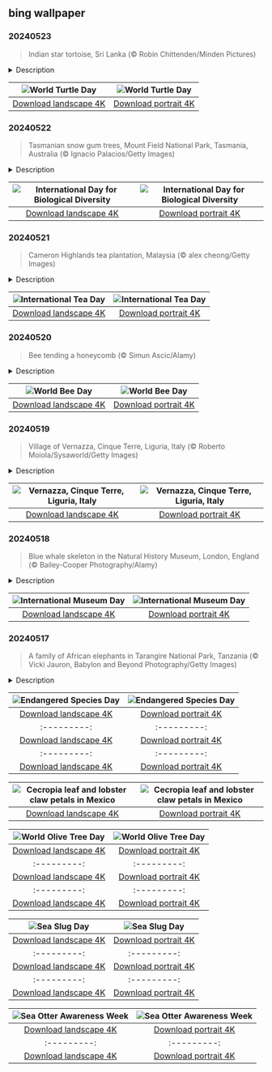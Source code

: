 ## bing wallpaper

### 20240523

> Indian star tortoise, Sri Lanka (© Robin Chittenden/Minden Pictures)

<details>
<summary>Description</summary>

> Here is a real star! The Indian star tortoise walks into today's image with exemplary confidence. And rightly so: Today is World Turtle Day. What's the difference between tortoises and turtles? Tortoises are a family of turtles that exclusively live on land.
> 
> Today, we know of more than 350 species of turtles, living on all continents except Antarctica. Did you know that these animals originated around 200 million years ago, which means that they are one of the oldest reptile groups on the planet? Or that some species can live up to 150 years? So let's respect and protect these shelled creatures—some of them are older than our grandparents.
> 
> 

</details>

| ![World Turtle Day](https://cn.bing.com/th?id=OHR.IndianStarTortoise_EN-US4160827746_UHD.jpg&pid=hp&w=400&h=224&rs=1&c=4) | ![World Turtle Day](https://cn.bing.com/th?id=OHR.IndianStarTortoise_EN-US4160827746_1080x1920.jpg&pid=hp&w=155&h=315&rs=1&c=4) |
|:---------:|:---------:|
| [Download landscape 4K](https://cn.bing.com/th?id=OHR.IndianStarTortoise_EN-US4160827746_UHD.jpg) | [Download portrait 4K](https://cn.bing.com/th?id=OHR.IndianStarTortoise_EN-US4160827746_1080x1920.jpg) |

### 20240522

> Tasmanian snow gum trees, Mount Field National Park, Tasmania, Australia (© Ignacio Palacios/Getty Images)

<details>
<summary>Description</summary>

> Today we're celebrating the biodiversity of our planet. What exactly is biodiversity? It refers to the variety of living things, from animals and plants to fungi and microorganisms, in one area. This delicate but vigorous balance in nature is what keeps us all alive. That's definitely worth celebrating! May 22 was named International Day for Biological Diversity by the United Nations in 2000. Unfortunately, the biodiversity of Earth is slowly decreasing due to climate change, the draining of natural resources, urbanization, and pollution, among other factors. Campaigners are urging governments, businesses and individuals to take action to boost biodiversity, to protect healthy ecosystems that supply us with water, food, medicines, and more. After all, we are blessed with intriguing species such as the Tasmanian snow gum—the tree seen in today's image—that takes root in one of the most biologically diverse places on the planet, the Mount Field National Park in Tasmania, Australia.
> 
> 
> 
> 

</details>

| ![International Day for Biological Diversity](https://cn.bing.com/th?id=OHR.SnowGumTasmania_EN-US4058572259_UHD.jpg&pid=hp&w=400&h=224&rs=1&c=4) | ![International Day for Biological Diversity](https://cn.bing.com/th?id=OHR.SnowGumTasmania_EN-US4058572259_1080x1920.jpg&pid=hp&w=155&h=315&rs=1&c=4) |
|:---------:|:---------:|
| [Download landscape 4K](https://cn.bing.com/th?id=OHR.SnowGumTasmania_EN-US4058572259_UHD.jpg) | [Download portrait 4K](https://cn.bing.com/th?id=OHR.SnowGumTasmania_EN-US4058572259_1080x1920.jpg) |

### 20240521

> Cameron Highlands tea plantation, Malaysia (© alex cheong/Getty Images)

<details>
<summary>Description</summary>

> There's nothing quite like a nice cup of tea. Whether you like Darjeeling, Earl Grey, oolong, matcha, or English breakfast, today's the day to celebrate this beloved brew: May 21 is International Tea Day. People have been drinking tea for at least 5,000 years. The drink originated in China, but in the 16th and 17th centuries, it was introduced to Western merchants, who helped to spread it around the world. It is now the second-most consumed drink in the world after water.
> 
> Today's photo takes us to Malaysia and the tea plantations of the Cameron Highlands. Located around 120 miles north of Kuala Lumpur, the Cameron Highlands' cooler climate and high altitude make it perfect for tea growing. The area is a popular tourist destination, offering visitors stunning landscapes to explore, including rolling hills, towering mountains, and an ancient cloud forest.
> 
> 

</details>

| ![International Tea Day](https://cn.bing.com/th?id=OHR.MalaysiaTea_EN-US3322214623_UHD.jpg&pid=hp&w=400&h=224&rs=1&c=4) | ![International Tea Day](https://cn.bing.com/th?id=OHR.MalaysiaTea_EN-US3322214623_1080x1920.jpg&pid=hp&w=155&h=315&rs=1&c=4) |
|:---------:|:---------:|
| [Download landscape 4K](https://cn.bing.com/th?id=OHR.MalaysiaTea_EN-US3322214623_UHD.jpg) | [Download portrait 4K](https://cn.bing.com/th?id=OHR.MalaysiaTea_EN-US3322214623_1080x1920.jpg) |

### 20240520

> Bee tending a honeycomb (© Simun Ascic/Alamy)

<details>
<summary>Description</summary>

> We're really buzzing: Today is World Bee Day, a chance to celebrate these industrious insects and the vital role they play in biodiversity and agriculture. Bees come in a range of sizes, from just 0.08 inches all the way up to 2.5 inches, and there are over 20,000 known species. One of the most important pollinators, they help keep trees, flowers, and crops alive, helping to secure food chains as well as boosting biodiversity. It's no overstatement to say that bees are vital for humans' survival.
> 
> Honey bees, like the one in today's image, construct nests from wax and produce honey to sustain the colony through the winter months. Humans have been keeping bees in artificial hives for around 10,000 years.
> 
> 

</details>

| ![World Bee Day](https://cn.bing.com/th?id=OHR.HoneycombBee_EN-US2941694554_UHD.jpg&pid=hp&w=400&h=224&rs=1&c=4) | ![World Bee Day](https://cn.bing.com/th?id=OHR.HoneycombBee_EN-US2941694554_1080x1920.jpg&pid=hp&w=155&h=315&rs=1&c=4) |
|:---------:|:---------:|
| [Download landscape 4K](https://cn.bing.com/th?id=OHR.HoneycombBee_EN-US2941694554_UHD.jpg) | [Download portrait 4K](https://cn.bing.com/th?id=OHR.HoneycombBee_EN-US2941694554_1080x1920.jpg) |

### 20240519

> Village of Vernazza, Cinque Terre, Liguria, Italy (© Roberto Moiola/Sysaworld/Getty Images)

<details>
<summary>Description</summary>

> Perched on the rugged cliffs of the Italian Riviera, Vernazza is one of the five villages of the Cinque Terre area of northwestern Italy. Here, ancient buildings stand along the coastline of the Ligurian Sea, and life is filled with the hustle and bustle of the fishing industry. Vernazza got its name from the indigenous wine, 'vernaccia,' meaning 'local' or 'ours.' One of the best-known monuments in the area is the medieval Doria Castle, built as a defensive fortress to protect the village from frequent pirate attacks. Thanks to the construction of the Genoa–La Spezia rail line in the 19th century, the village became more accessible by land. The car-free cobblestone streets are ideal for walking around. While here, you might want to visit the Chapel of Santa Marta and the Sanctuary of Madonna di Reggio. Vernazza is sometimes described as the pearl of the Cinque Terre with its natural port, colorful houses, and green terraces overlooking a sparkling sea.
> 
> 
> 
> 

</details>

| ![Vernazza, Cinque Terre, Liguria, Italy](https://cn.bing.com/th?id=OHR.VernazzaItaly_EN-US2643430613_UHD.jpg&pid=hp&w=400&h=224&rs=1&c=4) | ![Vernazza, Cinque Terre, Liguria, Italy](https://cn.bing.com/th?id=OHR.VernazzaItaly_EN-US2643430613_1080x1920.jpg&pid=hp&w=155&h=315&rs=1&c=4) |
|:---------:|:---------:|
| [Download landscape 4K](https://cn.bing.com/th?id=OHR.VernazzaItaly_EN-US2643430613_UHD.jpg) | [Download portrait 4K](https://cn.bing.com/th?id=OHR.VernazzaItaly_EN-US2643430613_1080x1920.jpg) |

### 20240518

> Blue whale skeleton in the Natural History Museum, London, England (© Bailey-Cooper Photography/Alamy)

<details>
<summary>Description</summary>

> In the grand Hintze Hall of the Natural History Museum in London, UK, a skeleton named Hope soars overhead—a blue whale caught mid-dive above the heads of awestruck visitors. As we mark International Museum Day, there's no better time to celebrate our world's repositories of history, art, and science. The event emphasizes the importance of museums as a means of cultural exchange, the development of mutual understanding, and cooperation among people.
> 
> The Natural History Museum in London, pictured, was established in 1881 and boasts 80 million specimens, including fossils, minerals, and taxidermy exhibits. Hope's 83-foot-long frame is the entrance hall's centerpiece. Let Hope inspire a visit to your local museum this International Museum Day, reignite curiosity, and spark wonder in your heart.
> 
> 

</details>

| ![International Museum Day](https://cn.bing.com/th?id=OHR.MuseumWhale_EN-US2412212162_UHD.jpg&pid=hp&w=400&h=224&rs=1&c=4) | ![International Museum Day](https://cn.bing.com/th?id=OHR.MuseumWhale_EN-US2412212162_1080x1920.jpg&pid=hp&w=155&h=315&rs=1&c=4) |
|:---------:|:---------:|
| [Download landscape 4K](https://cn.bing.com/th?id=OHR.MuseumWhale_EN-US2412212162_UHD.jpg) | [Download portrait 4K](https://cn.bing.com/th?id=OHR.MuseumWhale_EN-US2412212162_1080x1920.jpg) |

### 20240517

> A family of African elephants in Tarangire National Park, Tanzania (© Vicki Jauron, Babylon and Beyond Photography/Getty Images)

<details>
<summary>Description</summary>

> Today, on Endangered Species Day, we unite in a collective effort for conservation. Currently, there are over 44,000 species that are threatened with extinction. Among the world's most endangered animals are Javan and black rhinos, mountain gorillas, and Hawksbill turtles.
> 
> Today, let us take you to the Tarangire National Park in Tanzania, where African elephants roam freely. These gentle giants are characterized by their large, flapping ears, long trunks, and curved tusks. They live in small family groups led by a matriarch and while they are known to noisily trumpet, they also communicate over distances through low-frequency sound waves. Unfortunately, threats like habitat loss and poaching have left them on the brink of extinction. Endangered Species Day highlights efforts to protect all endangered animal and plant species worldwide, big and small.
> 
> 

</details>

| ![Endangered Species Day](https://cn.bing.com/th?id=OHR.TarangireElephants_EN-US8865263185_UHD.jpg&pid=hp&w=400&h=224&rs=1&c=4) | ![Endangered Species Day](https://cn.bing.com/th?id=OHR.TarangireElephants_EN-US8865263185_1080x1920.jpg&pid=hp&w=155&h=315&rs=1&c=4) |
|:---------:|:---------:|
| [Download landscape 4K](https://cn.bing.com/th?id=OHR.TarangireElephants_EN-US8865263185_UHD.jpg) | [Download portrait 4K](https://cn.bing.com/th?id=OHR.TarangireElephants_EN-US8865263185_1080x1920.jpg) |Light_EN-US1723401316_UHD.jpg&pid=hp&w=400&h=224&rs=1&c=4) | ![International Day of Light](https://cn.bing.com/th?id=OHR.DayOfLight_EN-US1723401316_1080x1920.jpg&pid=hp&w=155&h=315&rs=1&c=4) |
|:---------:|:---------:|
| [Download landscape 4K](https://cn.bing.com/th?id=OHR.DayOfLight_EN-US1723401316_UHD.jpg) | [Download portrait 4K](https://cn.bing.com/th?id=OHR.DayOfLight_EN-US1723401316_1080x1920.jpg) |
|:---------:|:---------:|
| [Download landscape 4K](https://cn.bing.com/th?id=OHR.NamibiaCanyon_ZH-CN3973338246_UHD.jpg) | [Download portrait 4K](https://cn.bing.com/th?id=OHR.NamibiaCanyon_ZH-CN3973338246_1080x1920.jpg) |) |9784_UHD.jpg) | [Download portrait 4K](https://cn.bing.com/th?id=OHR.RedPlanetDay_EN-US9693219784_1080x1920.jpg) |r claw is often cultivated as an ornamental plant for tropical gardens. Gardeners looking to attract birds love the Heliconia because its plentiful nectar draws hummingbirds to its downward-facing flowers. Those same flowers have special recognition in Bolivia as 'patujú,' the national flower, which appears on one of the country's flags.
> 
> 

</details>

| ![Cecropia leaf and lobster claw petals in Mexico](https://cn.bing.com/th?id=OHR.Cecropia_EN-US9602789937_UHD.jpg&pid=hp&w=400&h=224&rs=1&c=4) | ![Cecropia leaf and lobster claw petals in Mexico](https://cn.bing.com/th?id=OHR.Cecropia_EN-US9602789937_1080x1920.jpg&pid=hp&w=155&h=315&rs=1&c=4) |
|:---------:|:---------:|
| [Download landscape 4K](https://cn.bing.com/th?id=OHR.Cecropia_EN-US9602789937_UHD.jpg) | [Download portrait 4K](https://cn.bing.com/th?id=OHR.Cecropia_EN-US9602789937_1080x1920.jpg) |though olive trees do not grow very tall, usually no more than 30 feet, they live a very long time. One of the oldest known trees in the world, in Portugal, is believed to be 3,350 years old. Many live for millennia, their trunks growing thick and gnarled, and their branches bearing fruit century after century. As civilizations rise and fall around them, these hardy trees remain resilient and steadfast.
> 
> 

</details>

| ![World Olive Tree Day](https://cn.bing.com/th?id=OHR.OliveTreeDay_EN-US9460125670_UHD.jpg&pid=hp&w=400&h=224&rs=1&c=4) | ![World Olive Tree Day](https://cn.bing.com/th?id=OHR.OliveTreeDay_EN-US9460125670_1080x1920.jpg&pid=hp&w=155&h=315&rs=1&c=4) |
|:---------:|:---------:|
| [Download landscape 4K](https://cn.bing.com/th?id=OHR.OliveTreeDay_EN-US9460125670_UHD.jpg) | [Download portrait 4K](https://cn.bing.com/th?id=OHR.OliveTreeDay_EN-US9460125670_1080x1920.jpg) |pid=hp&w=155&h=315&rs=1&c=4) |
|:---------:|:---------:|
| [Download landscape 4K](https://cn.bing.com/th?id=OHR.MonksMound_EN-US9323884241_UHD.jpg) | [Download portrait 4K](https://cn.bing.com/th?id=OHR.MonksMound_EN-US9323884241_1080x1920.jpg) |](https://cn.bing.com/th?id=OHR.Calacas_EN-US6430903741_UHD.jpg) | [Download portrait 4K](https://cn.bing.com/th?id=OHR.Calacas_EN-US6430903741_1080x1920.jpg) |.com/th?id=OHR.SealRiver_EN-US6267835630_1080x1920.jpg&pid=hp&w=155&h=315&rs=1&c=4) |
|:---------:|:---------:|
| [Download landscape 4K](https://cn.bing.com/th?id=OHR.SealRiver_EN-US6267835630_UHD.jpg) | [Download portrait 4K](https://cn.bing.com/th?id=OHR.SealRiver_EN-US6267835630_1080x1920.jpg) |e a more fitting name. Someone call Terry.
> 
> 

</details>

| ![Sea Slug Day](https://cn.bing.com/th?id=OHR.SeaAngel_EN-US5531672696_UHD.jpg&pid=hp&w=400&h=224&rs=1&c=4) | ![Sea Slug Day](https://cn.bing.com/th?id=OHR.SeaAngel_EN-US5531672696_1080x1920.jpg&pid=hp&w=155&h=315&rs=1&c=4) |
|:---------:|:---------:|
| [Download landscape 4K](https://cn.bing.com/th?id=OHR.SeaAngel_EN-US5531672696_UHD.jpg) | [Download portrait 4K](https://cn.bing.com/th?id=OHR.SeaAngel_EN-US5531672696_1080x1920.jpg) |OHR.DarkSkyAcadia_EN-US6966527964_1080x1920.jpg) |.bing.com/th?id=OHR.GoldenJellyfish_EN-US6743816471_1080x1920.jpg&pid=hp&w=155&h=315&rs=1&c=4) |
|:---------:|:---------:|
| [Download landscape 4K](https://cn.bing.com/th?id=OHR.GoldenJellyfish_EN-US6743816471_UHD.jpg) | [Download portrait 4K](https://cn.bing.com/th?id=OHR.GoldenJellyfish_EN-US6743816471_1080x1920.jpg) |ng.com/th?id=OHR.LastDollarRoad_EN-US7923638318_UHD.jpg&pid=hp&w=400&h=224&rs=1&c=4) | ![First day of autumn](https://cn.bing.com/th?id=OHR.LastDollarRoad_EN-US7923638318_1080x1920.jpg&pid=hp&w=155&h=315&rs=1&c=4) |
|:---------:|:---------:|
| [Download landscape 4K](https://cn.bing.com/th?id=OHR.LastDollarRoad_EN-US7923638318_UHD.jpg) | [Download portrait 4K](https://cn.bing.com/th?id=OHR.LastDollarRoad_EN-US7923638318_1080x1920.jpg) |ppers who hunted otters to near extinction before they were protected by law. Although sea otter populations have rebounded, they are still considered endangered. Otters live along the Pacific Coast of North America, from California up to Alaska. Although they can walk on land, they almost never find the need or desire to, even when it's nap time. When they're ready for a snooze, they'll raft up, wrap themselves in a strand of kelp to keep them from drifting away, and recline on the world's biggest waterbed.

</details>

| ![Sea Otter Awareness Week](https://cn.bing.com/th?id=OHR.SitkaOtters_EN-US7714053956_UHD.jpg&pid=hp&w=400&h=224&rs=1&c=4) | ![Sea Otter Awareness Week](https://cn.bing.com/th?id=OHR.SitkaOtters_EN-US7714053956_1080x1920.jpg&pid=hp&w=155&h=315&rs=1&c=4) |
|:---------:|:---------:|
| [Download landscape 4K](https://cn.bing.com/th?id=OHR.SitkaOtters_EN-US7714053956_UHD.jpg) | [Download portrait 4K](https://cn.bing.com/th?id=OHR.SitkaOtters_EN-US7714053956_1080x1920.jpg) |oo_EN-US7569665443_UHD.jpg&pid=hp&w=400&h=224&rs=1&c=4) | ![World Bamboo Day](https://cn.bing.com/th?id=OHR.ArashiyamaBamboo_EN-US7569665443_1080x1920.jpg&pid=hp&w=155&h=315&rs=1&c=4) |
|:---------:|:---------:|
| [Download landscape 4K](https://cn.bing.com/th?id=OHR.ArashiyamaBamboo_EN-US7569665443_UHD.jpg) | [Download portrait 4K](https://cn.bing.com/th?id=OHR.ArashiyamaBamboo_EN-US7569665443_1080x1920.jpg) |
